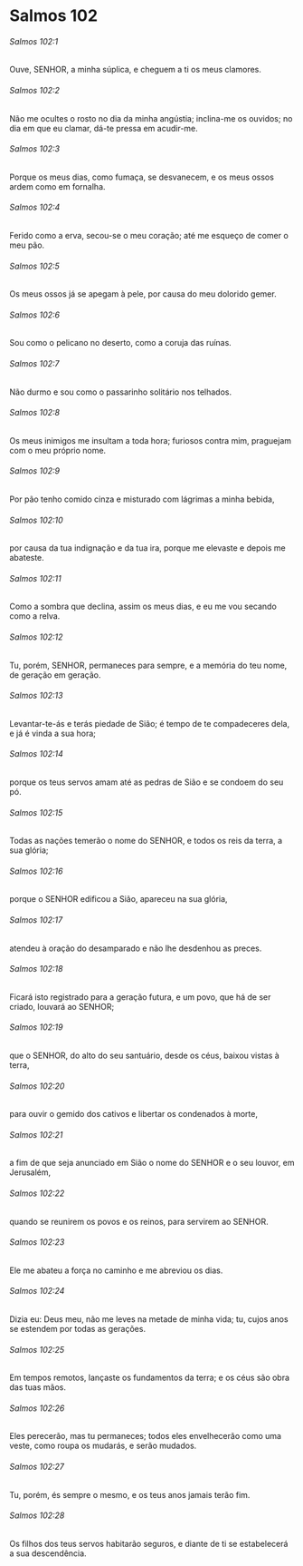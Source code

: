 # Salmos 102

###### Salmos 102:1

Ouve, SENHOR, a minha súplica, e cheguem a ti os meus clamores.

###### Salmos 102:2

Não me ocultes o rosto no dia da minha angústia; inclina-me os ouvidos; no dia em que eu clamar, dá-te pressa em acudir-me.

###### Salmos 102:3

Porque os meus dias, como fumaça, se desvanecem, e os meus ossos ardem como em fornalha.

###### Salmos 102:4

Ferido como a erva, secou-se o meu coração; até me esqueço de comer o meu pão.

###### Salmos 102:5

Os meus ossos já se apegam à pele, por causa do meu dolorido gemer.

###### Salmos 102:6

Sou como o pelicano no deserto, como a coruja das ruínas.

###### Salmos 102:7

Não durmo e sou como o passarinho solitário nos telhados.

###### Salmos 102:8

Os meus inimigos me insultam a toda hora; furiosos contra mim, praguejam com o meu próprio nome.

###### Salmos 102:9

Por pão tenho comido cinza e misturado com lágrimas a minha bebida,

###### Salmos 102:10

por causa da tua indignação e da tua ira, porque me elevaste e depois me abateste.

###### Salmos 102:11

Como a sombra que declina, assim os meus dias, e eu me vou secando como a relva.

###### Salmos 102:12

Tu, porém, SENHOR, permaneces para sempre, e a memória do teu nome, de geração em geração.

###### Salmos 102:13

Levantar-te-ás e terás piedade de Sião; é tempo de te compadeceres dela, e já é vinda a sua hora;

###### Salmos 102:14

porque os teus servos amam até as pedras de Sião e se condoem do seu pó.

###### Salmos 102:15

Todas as nações temerão o nome do SENHOR, e todos os reis da terra, a sua glória;

###### Salmos 102:16

porque o SENHOR edificou a Sião, apareceu na sua glória,

###### Salmos 102:17

atendeu à oração do desamparado e não lhe desdenhou as preces.

###### Salmos 102:18

Ficará isto registrado para a geração futura, e um povo, que há de ser criado, louvará ao SENHOR;

###### Salmos 102:19

que o SENHOR, do alto do seu santuário, desde os céus, baixou vistas à terra,

###### Salmos 102:20

para ouvir o gemido dos cativos e libertar os condenados à morte,

###### Salmos 102:21

a fim de que seja anunciado em Sião o nome do SENHOR e o seu louvor, em Jerusalém,

###### Salmos 102:22

quando se reunirem os povos e os reinos, para servirem ao SENHOR.

###### Salmos 102:23

Ele me abateu a força no caminho e me abreviou os dias.

###### Salmos 102:24

Dizia eu: Deus meu, não me leves na metade de minha vida; tu, cujos anos se estendem por todas as gerações.

###### Salmos 102:25

Em tempos remotos, lançaste os fundamentos da terra; e os céus são obra das tuas mãos.

###### Salmos 102:26

Eles perecerão, mas tu permaneces; todos eles envelhecerão como uma veste, como roupa os mudarás, e serão mudados.

###### Salmos 102:27

Tu, porém, és sempre o mesmo, e os teus anos jamais terão fim.

###### Salmos 102:28

Os filhos dos teus servos habitarão seguros, e diante de ti se estabelecerá a sua descendência.

